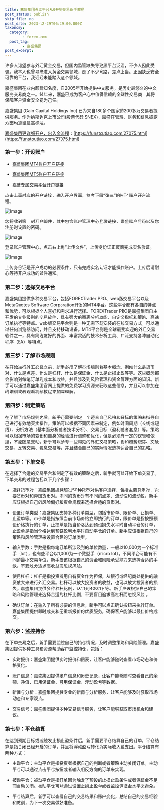 ```yaml
---
title: 嘉盛集团外汇平台从0开始交易新手教程
post_status: publish
skip_file: no
post_date: 2023-12-29T06:39:00.000Z
taxonomy:
  category:
        - forex-com
  post_tag:
        - 嘉盛集团
post_excerpt: 
---
```

许多人渴望参与外汇黄金交易，但国内监管缺失导致黑平台泛滥，不少人因此受骗。我本人也曾寻求进入黄金交易领域，走了不少弯路，差点上当。正因缺乏安全可靠的平台，我迟迟未能踏入这个领域。

嘉盛集团在业内颇具知名度，自2005年开始提供中文服务，是历史最悠久的中文服务交易商之一。14年来，嘉盛已成为客户心中值得信赖的全球性交易商，其将保障客户资金安全视为己任。

嘉盛集团 (Gain Capital Holdings Inc) 已为来自180多个国家的200多万交易者提供服务。作为纳斯达克上市公司(股票代码:SNEX)，嘉盛在管理、财务和信息披露方面均遵循最高标准。

[嘉盛集团更详细开户，出入金流程](https://funstoutiao.com/27075.html)：[https://funstoutiao.com/27075.html](https://funstoutiao.com/27075.html)

### 第一步：开设账户

* [嘉盛集团MT4账户开户链接](https://s.ssgg.net/jsmt4)

* [嘉盛集团MT5账户开户链接](https://s.ssgg.net/jsmt5)

* [嘉盛专属交易平台开户链接](https://s.ssgg.net/js)

点击上面对应的开户链接，进入开户界面，参考下图“张三”的MT4账户开户流程。

![Image](https://prod-files-secure.s3.us-west-2.amazonaws.com/39ed1227-6d7d-4570-be36-9ccd4a2c4241/7a167aea-686b-400d-af59-4e18eb607a40/640.png?X-Amz-Algorithm=AWS4-HMAC-SHA256&X-Amz-Content-Sha256=UNSIGNED-PAYLOAD&X-Amz-Credential=ASIAZI2LB466SGWCEFZZ%2F20250206%2Fus-west-2%2Fs3%2Faws4_request&X-Amz-Date=20250206T161309Z&X-Amz-Expires=3600&X-Amz-Security-Token=IQoJb3JpZ2luX2VjEEcaCXVzLXdlc3QtMiJGMEQCIDlyH%2F%2FZq%2F%2BexXfIF4juwd9MCyleD76kNAFruygTmDUbAiARfIXGMgYA8l%2BMyfZqjxGDDBPS3kMO%2Fl9oqBijhwMTLyr%2FAwhgEAAaDDYzNzQyMzE4MzgwNSIMUu3W6YCdFhn7DWeSKtwDc8wqBLrgv%2BV4tVa3zeHzg88mJvHzaugeVNPp1GSKQd6wVM3jrKaZhqbcE%2FOtgV0FETtkA9CyohI5OK5pZ4iavQspXUae6YzcyMPUTe7amkbLaLNL8XH7XuB7AedBTDwgW%2Bsa9UvJyMjO7PxuS4G%2B7LHNrRXIxlmxRdIAXL5yVS%2Bn25tTT2w1zjpuOc0idKGvQTQCQZbuA%2F4%2F2mrbbUpPjFRl8LzJ2tIONjpFRlFxz0niqmO7viQP8hgf%2B6s854jFzXAspnTQGYmBSG3fcwekiNa5ahVoq6svVH78t4gxWDvGYM9FVY6sCQfpaOufKASbiQZj%2F8K1E4OuyCrqmq69zKUphAA37v2CmAPvxGDVJDduzxnzByU9BcxjEah09flN6R7bazmqqJDEEIlz0ifZghmwku7Xr%2BxYshkd90i1r00RgABxlOd68Gw7riwznK7mLsFCz7BNMhUPjw4ayGTtCEruFqh7jNQdAmnmXd8fqbGyEHxW2ry%2B59edK%2FkaHrLAG1GCuyQCOwOiubXYeiHJ1KiTBDg4T1NofwaipdpH8mJcuKW%2BVM%2BZ91H743sra14eCSfD%2F%2BLPoJ8OOPb1icPya%2FSBQ8noJ5wECFaBx2Fp9BiNDQmHgenhgMsI8GwwzZyTvQY6pgFjB0hav1KwyGGsCFYr2hnEKvl1%2BMcax8lgnYqjFdBNh4QTmJ1EV2neUC3PRgb6jaNK%2FWZa8mzxZgjZNzIC8AQRGQPjj91va8cwktMzxXDfNOTP59CsznBgpXp7HlXGqLC2baRKDJxoVRNtyeExxojSI3VT3I2omHu7EvY3mY6wyEaaQrJo9J4oZdBZJih%2BNbjpaT3c96Br28laptQyyGmS7FvbSp8V&X-Amz-Signature=77dd6e7338417337ece0e13d4d72432f4c18fcfc92c2bd4eae9cfc7879183afa&X-Amz-SignedHeaders=host&x-id=GetObject)

您将收到第一封开户邮件，其中包含账户管理中心登录链接、嘉盛账户号码以及您注册时设置的密码。

![Image](https://prod-files-secure.s3.us-west-2.amazonaws.com/39ed1227-6d7d-4570-be36-9ccd4a2c4241/eaa1c6b3-2877-4284-a0e1-530e222c27fb/image.png?X-Amz-Algorithm=AWS4-HMAC-SHA256&X-Amz-Content-Sha256=UNSIGNED-PAYLOAD&X-Amz-Credential=ASIAZI2LB466SGWCEFZZ%2F20250206%2Fus-west-2%2Fs3%2Faws4_request&X-Amz-Date=20250206T161309Z&X-Amz-Expires=3600&X-Amz-Security-Token=IQoJb3JpZ2luX2VjEEcaCXVzLXdlc3QtMiJGMEQCIDlyH%2F%2FZq%2F%2BexXfIF4juwd9MCyleD76kNAFruygTmDUbAiARfIXGMgYA8l%2BMyfZqjxGDDBPS3kMO%2Fl9oqBijhwMTLyr%2FAwhgEAAaDDYzNzQyMzE4MzgwNSIMUu3W6YCdFhn7DWeSKtwDc8wqBLrgv%2BV4tVa3zeHzg88mJvHzaugeVNPp1GSKQd6wVM3jrKaZhqbcE%2FOtgV0FETtkA9CyohI5OK5pZ4iavQspXUae6YzcyMPUTe7amkbLaLNL8XH7XuB7AedBTDwgW%2Bsa9UvJyMjO7PxuS4G%2B7LHNrRXIxlmxRdIAXL5yVS%2Bn25tTT2w1zjpuOc0idKGvQTQCQZbuA%2F4%2F2mrbbUpPjFRl8LzJ2tIONjpFRlFxz0niqmO7viQP8hgf%2B6s854jFzXAspnTQGYmBSG3fcwekiNa5ahVoq6svVH78t4gxWDvGYM9FVY6sCQfpaOufKASbiQZj%2F8K1E4OuyCrqmq69zKUphAA37v2CmAPvxGDVJDduzxnzByU9BcxjEah09flN6R7bazmqqJDEEIlz0ifZghmwku7Xr%2BxYshkd90i1r00RgABxlOd68Gw7riwznK7mLsFCz7BNMhUPjw4ayGTtCEruFqh7jNQdAmnmXd8fqbGyEHxW2ry%2B59edK%2FkaHrLAG1GCuyQCOwOiubXYeiHJ1KiTBDg4T1NofwaipdpH8mJcuKW%2BVM%2BZ91H743sra14eCSfD%2F%2BLPoJ8OOPb1icPya%2FSBQ8noJ5wECFaBx2Fp9BiNDQmHgenhgMsI8GwwzZyTvQY6pgFjB0hav1KwyGGsCFYr2hnEKvl1%2BMcax8lgnYqjFdBNh4QTmJ1EV2neUC3PRgb6jaNK%2FWZa8mzxZgjZNzIC8AQRGQPjj91va8cwktMzxXDfNOTP59CsznBgpXp7HlXGqLC2baRKDJxoVRNtyeExxojSI3VT3I2omHu7EvY3mY6wyEaaQrJo9J4oZdBZJih%2BNbjpaT3c96Br28laptQyyGmS7FvbSp8V&X-Amz-Signature=c0ed35515ea07d58785cc03c3a7a2d3b10a27d7808b58f6ea5f5f578575cc990&X-Amz-SignedHeaders=host&x-id=GetObject)

登录账户管理中心，点击右上角“上传文件”，上传身份证正反面完成实名验证。

![Image](https://prod-files-secure.s3.us-west-2.amazonaws.com/39ed1227-6d7d-4570-be36-9ccd4a2c4241/54090639-09fc-46b4-a135-e0289f707147/image.png?X-Amz-Algorithm=AWS4-HMAC-SHA256&X-Amz-Content-Sha256=UNSIGNED-PAYLOAD&X-Amz-Credential=ASIAZI2LB466SGWCEFZZ%2F20250206%2Fus-west-2%2Fs3%2Faws4_request&X-Amz-Date=20250206T161309Z&X-Amz-Expires=3600&X-Amz-Security-Token=IQoJb3JpZ2luX2VjEEcaCXVzLXdlc3QtMiJGMEQCIDlyH%2F%2FZq%2F%2BexXfIF4juwd9MCyleD76kNAFruygTmDUbAiARfIXGMgYA8l%2BMyfZqjxGDDBPS3kMO%2Fl9oqBijhwMTLyr%2FAwhgEAAaDDYzNzQyMzE4MzgwNSIMUu3W6YCdFhn7DWeSKtwDc8wqBLrgv%2BV4tVa3zeHzg88mJvHzaugeVNPp1GSKQd6wVM3jrKaZhqbcE%2FOtgV0FETtkA9CyohI5OK5pZ4iavQspXUae6YzcyMPUTe7amkbLaLNL8XH7XuB7AedBTDwgW%2Bsa9UvJyMjO7PxuS4G%2B7LHNrRXIxlmxRdIAXL5yVS%2Bn25tTT2w1zjpuOc0idKGvQTQCQZbuA%2F4%2F2mrbbUpPjFRl8LzJ2tIONjpFRlFxz0niqmO7viQP8hgf%2B6s854jFzXAspnTQGYmBSG3fcwekiNa5ahVoq6svVH78t4gxWDvGYM9FVY6sCQfpaOufKASbiQZj%2F8K1E4OuyCrqmq69zKUphAA37v2CmAPvxGDVJDduzxnzByU9BcxjEah09flN6R7bazmqqJDEEIlz0ifZghmwku7Xr%2BxYshkd90i1r00RgABxlOd68Gw7riwznK7mLsFCz7BNMhUPjw4ayGTtCEruFqh7jNQdAmnmXd8fqbGyEHxW2ry%2B59edK%2FkaHrLAG1GCuyQCOwOiubXYeiHJ1KiTBDg4T1NofwaipdpH8mJcuKW%2BVM%2BZ91H743sra14eCSfD%2F%2BLPoJ8OOPb1icPya%2FSBQ8noJ5wECFaBx2Fp9BiNDQmHgenhgMsI8GwwzZyTvQY6pgFjB0hav1KwyGGsCFYr2hnEKvl1%2BMcax8lgnYqjFdBNh4QTmJ1EV2neUC3PRgb6jaNK%2FWZa8mzxZgjZNzIC8AQRGQPjj91va8cwktMzxXDfNOTP59CsznBgpXp7HlXGqLC2baRKDJxoVRNtyeExxojSI3VT3I2omHu7EvY3mY6wyEaaQrJo9J4oZdBZJih%2BNbjpaT3c96Br28laptQyyGmS7FvbSp8V&X-Amz-Signature=5ab02ce981f01e02fffc7d27812e0d6865d8c92225bafe54f4f4bb1e131cd655&X-Amz-SignedHeaders=host&x-id=GetObject)

上传身份证是开户成功的必要条件，只有完成实名认证才能操作账户。上传后请耐心等待开户成功的邮件通知。

### 第二步：选择交易平台

嘉盛集团提供多种交易平台，包括FOREXTrader PRO、web版交易平台以及MetaQuotes Software Corporation开发的MT4平台。这些平台都有各自的特点和优势，可以根据个人喜好和需求进行选择。FOREXTrader PRO是嘉盛集团自主开发的专业级别的交易软件，具有强大的图表分析功能、自定义指标和策略、高速订单执行等特点。web版交易平台则是一种无需下载安装的在线交易方式，可以通过任何浏览器访问，并且支持移动设备。MT4平台则是全球最受欢迎的外汇交易软件之一，具有简洁友好的界面、丰富灵活的技术分析工具、广泛支持各种自动化程序（EA）等特点。

### 第三步：了解市场规则

在开始进行外汇交易之前，新手必须了解市场规则和基本概念，例如什么是货币对、什么是点差、什么是杠杆、什么是保证金、什么是止损止盈等等。这些概念都会影响到每笔订单的成本和收益，并且涉及到风险管理和资金管理方面的知识。新手可以通过嘉盛集团官网上提供的免费学习资源来获取这些信息，并且可以参加在线培训或者观看视频教程来加深理解。

### 第四步：制定策略

在了解了市场规则之后，新手还需要制定一个适合自己风格和目标的策略来指导自己进行有效地买卖操作。策略可以根据不同因素来制定，例如时间周期（长线或短线）、分析方法（基本面分析或者技术分析）、交易目标（盈利或者套息）等。策略可以根据市场的变化和自身的经验进行调整和优化，但是必须有一定的逻辑和依据，不能随意变动。新手可以参考一些常见的外汇交易策略，例如趋势跟踪、突破交易、反转交易、套息交易等，并且结合自己的实际情况选择适合自己的策略。

### 第五步：下单交易

在选择了合适的交易平台和制定了有效的策略之后，新手就可以开始下单交易了。下单交易的过程包括以下几个步骤：

* 选择货币对：嘉盛集团提供超过50种货币对供客户选择，包括主要货币对、次要货币对和异国货币对。不同的货币对有不同的点差、流动性和波动性，新手应该根据自己的风险偏好和资金规模来选择合适的货币对。

* 设置订单类型：嘉盛集团支持多种订单类型，包括市价单、限价单、止损单、止盈单等。市价单是指按照当前市场价格立即执行的订单，限价单是指按照预设价格执行的订单，止损单是指当价格达到预设损失水平时自动平仓的订单，止盈单是指当价格达到预设盈利水平时自动平仓的订单。新手应该根据自己的策略和风险管理来设置合理的订单类型。

* 输入手数：手数是指每笔订单所涉及到的单位数量，一般以10,000为一个标准手（lot），也有些平台以1,000为一个微型手（micro lot）。不同平台可能有不同的最小交易单位，新手应该根据自己的资金和风险承受能力来选择合适的手数，不要过分追求高收益而忽视风险。

* 使用杠杆：杠杆是指投资者用自有资金作为担保，从银行或经纪商处提供的融资放大来进行外汇交易。杠杆可以放大投资者的收益，也可以放大投资者的损失。嘉盛集团提供多种杠杆比例，从1:1到400:1不等。新手应该根据自己的策略和风险管理来选择合适的杠杆比例，不要盲目追求高杠杆而忽视风险 。

* 确认订单：在输入了所有必要的信息后，新手可以点击确认按钮来执行订单。嘉盛集团提供即时成交和无重新报价的优质服务，确保客户能够以最佳价格成交。

### 第六步：监控持仓

在下单交易之后，新手需要监控自己的持仓情况，及时调整策略和风险管理。嘉盛集团提供多种工具和资源帮助客户监控持仓，包括：

* 实时报价：嘉盛集团提供实时报价和图表，让客户能够随时查看市场动态和价格变化。

* 账户信息：嘉盛集团提供账户信息和历史记录，让客户能够随时查看自己的余额、净值、已用保证金、可用保证金、浮动盈亏等数据。

* 新闻与分析：嘉盛集团提供专业的新闻与分析服务，让客户能够及时获取市场动态和专家观点。

* 交易信号：嘉盛集团提供多种交易信号服务，让客户能够获取市场机会和建议。

### 第七步：平仓结算

在达到预期目标或者触发止损止盈条件后，新手需要平仓结算自己的订单。平仓结算是指关闭已经开启的订单，并且将浮动盈亏转化为实际收入或支出。平仓结算有两种方式：

* 主动平仓：主动平仓是指投资者根据自己的判断或者策略主动关闭订单。主动平仓可以通过点击平仓按钮或者输入相反方向的订单来实现。

* 被动平仓：被动平仓是指订单因为触发了预设的止损止盈条件或者保证金不足而自动关闭。被动平仓可以通过设置止损止盈单或者监控保证金水平来避免。

* 平仓结算后，新手可以查看自己的交易结果和账户变化，总结自己的交易经验和教训，为下一次交易做好准备。